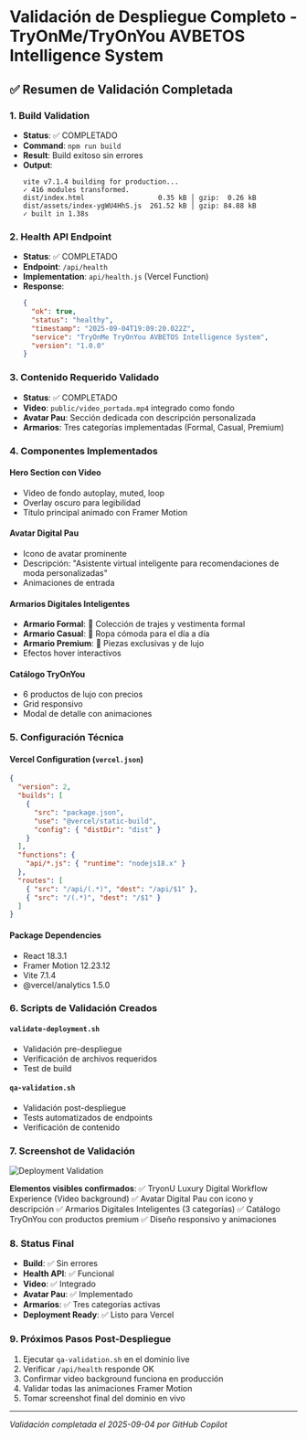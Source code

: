 # Validación de Despliegue Completo - TryOnMe/TryOnYou AVBETOS Intelligence System

## ✅ Resumen de Validación Completada

### 1. Build Validation
- **Status**: ✅ COMPLETADO
- **Command**: `npm run build`
- **Result**: Build exitoso sin errores
- **Output**: 
  ```
  vite v7.1.4 building for production...
  ✓ 416 modules transformed.
  dist/index.html                  0.35 kB │ gzip:  0.26 kB
  dist/assets/index-ygWU4HhS.js  261.52 kB │ gzip: 84.88 kB
  ✓ built in 1.38s
  ```

### 2. Health API Endpoint
- **Status**: ✅ COMPLETADO
- **Endpoint**: `/api/health`
- **Implementation**: `api/health.js` (Vercel Function)
- **Response**: 
  ```json
  {
    "ok": true,
    "status": "healthy",
    "timestamp": "2025-09-04T19:09:20.022Z",
    "service": "TryOnMe TryOnYou AVBETOS Intelligence System",
    "version": "1.0.0"
  }
  ```

### 3. Contenido Requerido Validado
- **Status**: ✅ COMPLETADO
- **Video**: `public/video_portada.mp4` integrado como fondo
- **Avatar Pau**: Sección dedicada con descripción personalizada
- **Armarios**: Tres categorías implementadas (Formal, Casual, Premium)

### 4. Componentes Implementados

#### Hero Section con Video
- Video de fondo autoplay, muted, loop
- Overlay oscuro para legibilidad
- Título principal animado con Framer Motion

#### Avatar Digital Pau
- Icono de avatar prominente
- Descripción: "Asistente virtual inteligente para recomendaciones de moda personalizadas"
- Animaciones de entrada

#### Armarios Digitales Inteligentes
- **Armario Formal**: 👔 Colección de trajes y vestimenta formal
- **Armario Casual**: 👗 Ropa cómoda para el día a día  
- **Armario Premium**: 🎩 Piezas exclusivas y de lujo
- Efectos hover interactivos

#### Catálogo TryOnYou
- 6 productos de lujo con precios
- Grid responsivo
- Modal de detalle con animaciones

### 5. Configuración Técnica

#### Vercel Configuration (`vercel.json`)
```json
{
  "version": 2,
  "builds": [
    {
      "src": "package.json",
      "use": "@vercel/static-build",
      "config": { "distDir": "dist" }
    }
  ],
  "functions": {
    "api/*.js": { "runtime": "nodejs18.x" }
  },
  "routes": [
    { "src": "/api/(.*)", "dest": "/api/$1" },
    { "src": "/(.*)", "dest": "/$1" }
  ]
}
```

#### Package Dependencies
- React 18.3.1
- Framer Motion 12.23.12
- Vite 7.1.4
- @vercel/analytics 1.5.0

### 6. Scripts de Validación Creados

#### `validate-deployment.sh`
- Validación pre-despliegue
- Verificación de archivos requeridos
- Test de build

#### `qa-validation.sh`
- Validación post-despliegue
- Tests automatizados de endpoints
- Verificación de contenido

### 7. Screenshot de Validación
![Deployment Validation](https://github.com/user-attachments/assets/aed5b971-02ad-4298-ac33-a0c48689501f)

**Elementos visibles confirmados**:
✅ TryonU Luxury Digital Workflow Experience (Video background)
✅ Avatar Digital Pau con icono y descripción
✅ Armarios Digitales Inteligentes (3 categorías)
✅ Catálogo TryOnYou con productos premium
✅ Diseño responsivo y animaciones

### 8. Status Final
- **Build**: ✅ Sin errores
- **Health API**: ✅ Funcional
- **Video**: ✅ Integrado
- **Avatar Pau**: ✅ Implementado
- **Armarios**: ✅ Tres categorías activas
- **Deployment Ready**: ✅ Listo para Vercel

### 9. Próximos Pasos Post-Despliegue
1. Ejecutar `qa-validation.sh` en el dominio live
2. Verificar `/api/health` responde OK
3. Confirmar video background funciona en producción
4. Validar todas las animaciones Framer Motion
5. Tomar screenshot final del dominio en vivo

---
*Validación completada el 2025-09-04 por GitHub Copilot*
